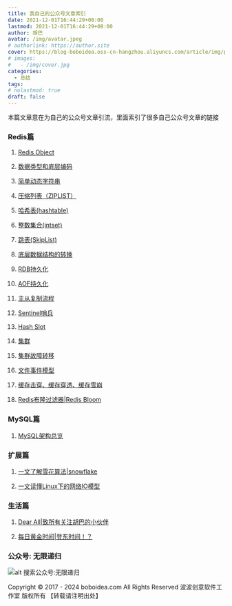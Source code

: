 ```yaml
---
title: 我自己的公众号文章索引
date: 2021-12-01T16:44:29+08:00
lastmod: 2021-12-01T16:44:29+08:00
author: 胡巴
avatar: /img/avatar.jpeg
# authorlink: https://author.site
cover: https://blog-boboidea.oss-cn-hangzhou.aliyuncs.com/article/img/posts/我自己的公众号文章索引.jpg
# images:
#   - /img/cover.jpg
categories:
  - 总结
tags:
# nolastmod: true
draft: false
---
```


本篇文章意在为自己的公众号文章引流，里面索引了很多自己公众号文章的链接

<!--more-->

### Redis篇

1. [Redis Object](https://mp.weixin.qq.com/s?__biz=MzI5MzM5NDkzMw==&mid=2247489049&idx=2&sn=696a0c17dbc3969708e1cd34e09b9845&chksm=ec739683db041f95b160caab5b88fd9b933028e4ea89d5ba6d20c830e129512a264cd9ee4f84&token=1244186229&lang=zh_CN#rd)

2. [数据类型和底层编码](https://mp.weixin.qq.com/s?__biz=MzI5MzM5NDkzMw==&mid=2247483769&idx=1&sn=01595a8cd11fc9d66b1cdf58c8b93112&chksm=ec7381e3db0408f5219f7243f3a7a9d51581bb76b0b996a8c32e3cc1aefce41f382416fa2c50&token=1244186229&lang=zh_CN#rd)

3. [简单动态字符串](https://mp.weixin.qq.com/s?__biz=MzI5MzM5NDkzMw==&mid=2247483764&idx=1&sn=19650039d4e02e8556be39477ee75aef&chksm=ec7381eedb0408f8f80e18997ef3cd9e90aa32b6cf8eac69a245251d30e2f742f46d15614b95&token=1244186229&lang=zh_CN#rd)

4. [压缩列表（ZIPLIST）](https://mp.weixin.qq.com/s?__biz=MzI5MzM5NDkzMw==&mid=2247489049&idx=1&sn=1d9c77d4a5a8be00fd6973ce96815a37&chksm=ec739683db041f95b216a01b3f331d8199ff6d1971872794e7e5daabb534bf5e554dee10590a&token=1244186229&lang=zh_CN#rd)

5. [哈希表(hashtable)](https://mp.weixin.qq.com/s?__biz=MzI5MzM5NDkzMw==&mid=2247483792&idx=1&sn=9ee86ea9cd0e2d9e12cec53f4ea2f2a1&chksm=ec73810adb04081ccff2471ffddc5ff72e04b4e5bf1288291331b082fb5bc8db115693280476&token=1244186229&lang=zh_CN#rd)

6. [整数集合(intset)](https://mp.weixin.qq.com/s?__biz=MzI5MzM5NDkzMw==&mid=2247483782&idx=1&sn=d52b67c7d57d6b495855787fde9a4be8&chksm=ec73811cdb04080a19a7bf0f82465e898785e44892ccb8748eb886971e5b26787c229f571b83&token=1244186229&lang=zh_CN#rd)

7. [跳表(SkipList)](https://mp.weixin.qq.com/s?__biz=MzI5MzM5NDkzMw==&mid=2247483773&idx=1&sn=e3cf228378c85b73ad55e44f74a21329&chksm=ec7381e7db0408f14ed30fab529c26cbc64d3f78a0ae3aad73e3457a3ceabb4b7e41869695b0&token=1244186229&lang=zh_CN#rd)

8. [底层数据结构的转换](https://mp.weixin.qq.com/s?__biz=MzI5MzM5NDkzMw==&mid=2247486648&idx=1&sn=e9783b055940bd7420f8d5f4f6e23a5d&chksm=ec738c22db040534176ce7242619ab3b9a927a27e04dad788bd8629ecbf598d4c5f2aa422703&token=1244186229&lang=zh_CN#rd)

9. [RDB持久化](https://mp.weixin.qq.com/s?__biz=MzI5MzM5NDkzMw==&mid=2247484407&idx=1&sn=6b5d1d3869ea85f3afeedd84d8763acd&chksm=ec73836ddb040a7bf17123811368b7c73809bfbe6f37a55492029321977c9d6f9cc3b0bbe95b&token=1244186229&lang=zh_CN#rd)

10. [AOF持久化](https://mp.weixin.qq.com/s?__biz=MzI5MzM5NDkzMw==&mid=2247484932&idx=1&sn=ed85f8618b27d67ee2c2abc585ef2b65&chksm=ec73869edb040f888c93f2b7591f758de7431546cc81d96bc082b0139f93d8a0dcf411ba0e80&token=1244186229&lang=zh_CN#rd)

11. [主从复制流程](https://mp.weixin.qq.com/s?__biz=MzI5MzM5NDkzMw==&mid=2247488786&idx=1&sn=a39d4d0a6c5a17dd0c1dc1fb29f1ec62&chksm=ec739588db041c9eaf3d08994a8d22890458df1e8876ffcc0558aa033e4e7100cf21ed8c8ee8&token=1244186229&lang=zh_CN#rd)

12. [Sentinel哨兵](https://mp.weixin.qq.com/s?__biz=MzI5MzM5NDkzMw==&mid=2247489229&idx=3&sn=219c2ead515bf9d57757ce166b3438d4&chksm=ec739657db041f41b77e8e74f3a284bb588428909655cf0b9fb4407d24a715d146009f6ca82c&token=1244186229&lang=zh_CN#rd)

13. [Hash Slot](https://mp.weixin.qq.com/s?__biz=MzI5MzM5NDkzMw==&mid=2247483770&idx=1&sn=2bee11ba2e7b02a3133682966e0157f1&chksm=ec7381e0db0408f624dec550fed6a1c6162b43b062c27609e3e25bf4bdd89e50793a01da0a75&token=1244186229&lang=zh_CN#rd)

14. [集群](https://mp.weixin.qq.com/s?__biz=MzI5MzM5NDkzMw==&mid=2247485356&idx=1&sn=c7d48c5489113cc2f85861856668dde2&chksm=ec738736db040e20e01455a42cb433bf6dc6866ca3ff702d195c315b9be04a554f2abf9c4f60&token=1244186229&lang=zh_CN#rd)

15. [集群故障转移](https://mp.weixin.qq.com/s?__biz=MzI5MzM5NDkzMw==&mid=2247486309&idx=1&sn=7d2f505fb762c4f14de5b5951f3d695f&chksm=ec738bffdb0402e9cb3b87671e70100f231a0d1b3e70c3a27653b94841fdc82399fea72dd8cb&token=1244186229&lang=zh_CN#rd)

16. [文件事件模型](https://mp.weixin.qq.com/s?__biz=MzI5MzM5NDkzMw==&mid=2247488801&idx=1&sn=befd969ea93529b4de34e2fafa651b45&chksm=ec7395bbdb041cad1c50f54920d8171fea2dc624df6327997a830297483d039ba41ff4a2a982&token=1244186229&lang=zh_CN#rd)

17. [缓存击穿、缓存穿透、缓存雪崩](https://mp.weixin.qq.com/s?__biz=MzI5MzM5NDkzMw==&mid=2247483810&idx=1&sn=cabbb760474f30ab5dccaea1a95bcac8&chksm=ec738138db04082e7317fcee7e973f4135bc68c727197ebe216194dfe32a3c92b738e1c883a6&token=1244186229&lang=zh_CN#rd)

18. [Redis布隆过滤器|Redis Bloom](https://mp.weixin.qq.com/s?__biz=MzI5MzM5NDkzMw==&mid=2247489229&idx=1&sn=7687115562030662f01f252e039bda34&chksm=ec739657db041f41046507d52a63d90a0cbac03eced0716f346ccc155eda0d848765ae66c87e&token=1244186229&lang=zh_CN#rd)

### MySQL篇

1. [MySQL架构总览](http://mp.weixin.qq.com/s?__biz=MzI5MzM5NDkzMw==&mid=2247491023&idx=1&sn=b38683d7d84c7654a4beac8825bccbf8&chksm=ec739d55db0414430fc2f1ea39e75796ae9aef49469f9f054e58f82936c56326c58feb8f0b83#rd)

### 扩展篇

1. [一文了解雪花算法|snowflake](https://mp.weixin.qq.com/s?__biz=MzI5MzM5NDkzMw==&mid=2247489380&idx=1&sn=cb2564202879a4b817fc85190bae97ef&chksm=ec7397fedb041ee8d1bebd20407085d77cb94ef621ecf1d327ed3147b05f284cb7a8e6226db8&token=1244186229&lang=zh_CN#rd)

2. [一文读懂Linux下的网络IO模型](https://mp.weixin.qq.com/s?__biz=MzI5MzM5NDkzMw==&mid=2247489229&idx=2&sn=4a4227531e518da46aaed38d0485ac9f&chksm=ec739657db041f4144ba3041a6e9740e42c4f625373092e000feca3a018115c8d7b9cc874da9&token=1244186229&lang=zh_CN#rd)

### 生活篇

1. [Dear All|致所有关注胡巴的小伙伴](https://mp.weixin.qq.com/s?__biz=MzI5MzM5NDkzMw==&mid=2247490205&idx=1&sn=52ef6d4082538f1749ea61cae9f323e0&chksm=ec739a07db041311d13f11b698c80fd9de4b6fcc496a213d06b11f7cc1f748e514f3c0eba04f&token=1244186229&lang=zh_CN#rd)

2. [每日黄金时间|登东时间！？](https://mp.weixin.qq.com/s?__biz=MzI5MzM5NDkzMw==&mid=2247489587&idx=1&sn=63546c96231fabe613934bedc18635ac&chksm=ec7398a9db0411bf0d6c2b0f36de69630217b9b25bf298f77ea2e5d55ece8600289cd1ec9e46&token=1244186229&lang=zh_CN#rd)

<!--qr_code-->

### 公众号: 无限递归

![alt 搜索公众号:无限递归](https://blog-boboidea.oss-cn-hangzhou.aliyuncs.com/article/img/gongzhonghao.jpeg "无限递归")

<!--declare-declare-->

Copyright &copy; 2017 - 2024 boboidea.com All Rights Reserved 波波创意软件工作室 版权所有 【转载请注明出处】

